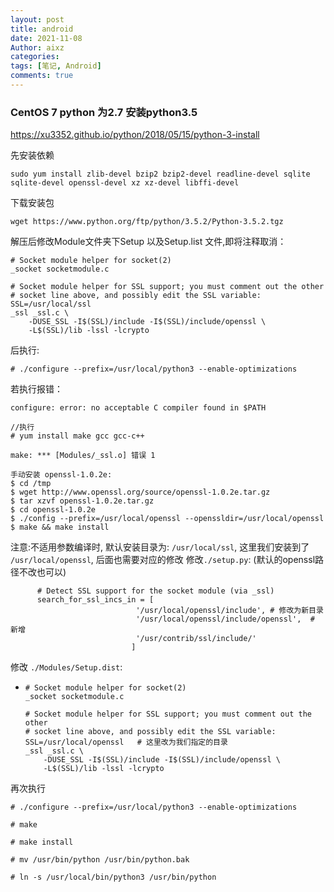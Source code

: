 ```yaml
---
layout: post
title: android
date: 2021-11-08
Author: aixz
categories:
tags: [笔记, Android]
comments: true 
---
```


### CentOS 7 python 为2.7  安装python3.5

https://xu3352.github.io/python/2018/05/15/python-3-install

先安装依赖 

```
sudo yum install zlib-devel bzip2 bzip2-devel readline-devel sqlite sqlite-devel openssl-devel xz xz-devel libffi-devel
```



下载安装包

```shell
wget https://www.python.org/ftp/python/3.5.2/Python-3.5.2.tgz
```

解压后修改Module文件夹下Setup 以及Setup.list 文件,即将注释取消：

```
# Socket module helper for socket(2)
_socket socketmodule.c

# Socket module helper for SSL support; you must comment out the other
# socket line above, and possibly edit the SSL variable:
SSL=/usr/local/ssl
_ssl _ssl.c \
	-DUSE_SSL -I$(SSL)/include -I$(SSL)/include/openssl \
	-L$(SSL)/lib -lssl -lcrypto
```

后执行:

```text
# ./configure --prefix=/usr/local/python3 --enable-optimizations
```

若执行报错：
```
configure: error: no acceptable C compiler found in $PATH
```

```
//执行
# yum install make gcc gcc-c++ 
```

```
make: *** [Modules/_ssl.o] 错误 1
```

```shell
手动安装 openssl-1.0.2e:
$ cd /tmp
$ wget http://www.openssl.org/source/openssl-1.0.2e.tar.gz
$ tar xzvf openssl-1.0.2e.tar.gz
$ cd openssl-1.0.2e
$ ./config --prefix=/usr/local/openssl --openssldir=/usr/local/openssl
$ make && make install
```

注意:不适用参数编译时, 默认安装目录为: `/usr/local/ssl`, 这里我们安装到了 `/usr/local/openssl`, 后面也需要对应的修改
修改```./setup.py```: (默认的openssl路径不改也可以)

  ```
        # Detect SSL support for the socket module (via _ssl)
        search_for_ssl_incs_in = [
                              '/usr/local/openssl/include', # 修改为新目录
                              '/usr/local/openssl/include/openssl',  # 新增
                              '/usr/contrib/ssl/include/'
                             ]
  ```
修改 `./Modules/Setup.dist`:

- ```
  # Socket module helper for socket(2)
  _socket socketmodule.c
  
  # Socket module helper for SSL support; you must comment out the other
  # socket line above, and possibly edit the SSL variable:
  SSL=/usr/local/openssl   # 这里改为我们指定的目录
  _ssl _ssl.c \
      -DUSE_SSL -I$(SSL)/include -I$(SSL)/include/openssl \
      -L$(SSL)/lib -lssl -lcrypto
  ```

再次执行

```text
# ./configure --prefix=/usr/local/python3 --enable-optimizations
```

```text
# make 
```

```text
# make install 
```

```text
# mv /usr/bin/python /usr/bin/python.bak
```

```text
# ln -s /usr/local/bin/python3 /usr/bin/python
```